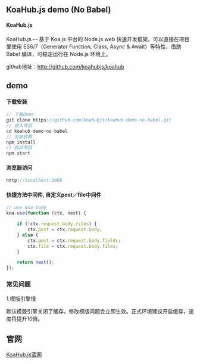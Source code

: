 ## KoaHub.js demo (No Babel)

#### KoaHub.js

KoaHub.js -- 基于 Koa.js 平台的 Node.js web 快速开发框架。可以直接在项目里使用 ES6/7（Generator Function, Class, Async & Await）等特性，借助 Babel 编译，可稳定运行在 Node.js 环境上。

github地址：http://github.com/koahubjs/koahub



## demo

#### 下载安装

```javascript
// 下载demo
git clone https://github.com/koahubjs/koahub-demo-no-babel.git
// 进入项目
cd koahub-demo-no-babel
// 安装依赖
npm install
// 启动项目
npm start
```

#### 浏览器访问

```javascript
http://localhost:3000
```

#### 快捷方法中间件, 自定义post／file中间件

```js
// use koa-body
koa.use(function (ctx, next) {

    if (!ctx.request.body.files) {
        ctx.post = ctx.request.body;
    } else {
        ctx.post = ctx.request.body.fields;
        ctx.file = ctx.request.body.files;
    }

    return next();
});
```

### 常见问题

1.模版引擎慢

默认模版引擎关闭了缓存，修改模版问题会立即生效。正式环境建议开启缓存，速度将提升10倍。

## 官网
[KoaHub.js官网](http://js.koahub.com)

